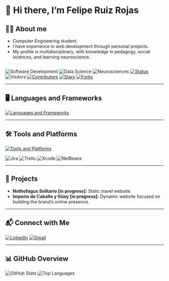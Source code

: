 # 👋 Hi there, I’m Felipe Ruiz Rojas

## 👨‍💻 About me
- Computer Engineering student.
- I have experience in web development through personal projects.
- My profile is multidisciplinary, with knowledge in pedagogy, social sciences, and learning neuroscience.

##
![Software Development](https://img.shields.io/badge/Software_Development-green)
![Data Science](https://img.shields.io/badge/Data_Science-orange)
![Neurosciences](https://img.shields.io/badge/Neurosciences-yellow)
[![Status](https://img.shields.io/badge/status-updating-blue.svg)](https://github.com/ruizRojasFel/ruizRojasFel)
![Visitors](https://visitor-badge.laobi.icu/badge?page_id=ruizRojasFel)
[![Contributors](https://img.shields.io/github/contributors/ruizRojasFel/ruizRojasFel?color=blue)](https://github.com/ruizRojasFel/ruizRojasFel/graphs/contributors)
[![Stars](https://img.shields.io/github/stars/ruizRojasFel/ruizRojasFel.svg?logo=github)](https://github.com/ruizRojasFel/ruizRojasFel/stargazers)
[![Forks](https://img.shields.io/github/forks/ruizRojasFel/ruizRojasFel.svg?color=blue&logo=github)](https://github.com/ruizRojasFel/ruizRojasFel/network/members)

---

## 🖥️ Languages and Frameworks
[![Languages and Frameworks](https://skillicons.dev/icons?i=python,java,kotlin,swift,js,typescript,html,css,spring,react,bootstrap,tailwind,mysql)](https://skillicons.dev)

---

## 🛠️ Tools and Platforms
[![Tools and Platforms](https://skillicons.dev/icons?i=git,vscode,androidstudio,swift,postman,mongodb,maven,java,figma,notion,discord&perline=6&theme=dark)](https://skillicons.dev)

![Jira](https://img.shields.io/badge/Jira-0052CC?logo=jira&logoColor=white)
![Trello](https://img.shields.io/badge/Trello-026AA7?logo=trello&logoColor=white)
![Xcode](https://img.shields.io/badge/Xcode-147EFB?logo=xcode&logoColor=white)
![NetBeans](https://img.shields.io/badge/NetBeans-1B6AC6?logo=apache&logoColor=white)

---

## 🚀 Projects
- **Nothofagus Solitario [in progress]:** Static travel website.
- **Imperio de Caballo y Güey [in progress]:** Dynamic website focused on building the brand’s online presence.

---

## 📬 Connect with Me 
[![LinkedIn](https://img.shields.io/badge/LinkedIn-%40felandres-blue?logo=linkedin&logoColor=white)](http://linkedin.com/in/felandres)
[![Gmail](https://img.shields.io/badge/Email-%20felruiz.a%40gmail.com-red?logo=gmail&logoColor=white)](mailto:felruiz.a@gmail.com)

---

## 📊 GitHub Overview
![GitHub Stats](https://github-readme-stats.vercel.app/api?username=ruizRojasFel&show_icons=true&hide_border=true&bg_color=0D1117&title_color=58A6FF&text_color=C9D1D9&icon_color=58A6FF)
![Top Languages](https://github-readme-stats.vercel.app/api/top-langs/?username=ruizRojasFel&layout=donut&hide_border=true&bg_color=0D1117&title_color=58A6FF&text_color=C9D1D9)